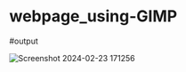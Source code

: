 # webpage_using-GIMP

#output

![Screenshot 2024-02-23 171256](https://github.com/madhupriyakamuni/webpage_using-GIMP/assets/159266275/5b626766-c984-4c4d-8352-1189256b0f19)
